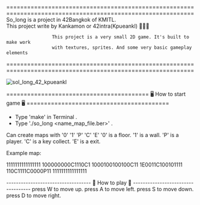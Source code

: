 ============================================================================================================
                               So_long is a project in 42Bangkok of KMITL.                      
                        This project write by Kankamon or 42intra(Kpueankl) 👩🏼‍💻                 
                                                                                       
                     This project is a very small 2D game. It's built to make work          
                     with textures, sprites. And some very basic gameplay elements          
============================================================================================================

![sol_long_42_kpueankl](https://github.com/user-attachments/assets/5bf03460-bc28-4102-8a8e-4ae9696f26da)

========================================= 🖥 How to start game 🖥 =========================================
- Type 'make' in Terminal .
- Type './so_long <name_map_file.ber>' .

Can create maps with '0' '1' 'P' 'C' 'E'
'0' is a floor.
'1' is a wall.
'P' is a player.
'C' is a key collect.
'E' is a exit.

Example map:

1111111111111111
100000000C1110C1
1000100100100C11
1E0011C100101111
110C1111C0000P11
1111111111111111

----------------------------------- 👾 How to play 👾 -----------------------------------
press W to move up.
press A to move left.
press S to move down.
press D to move right.
